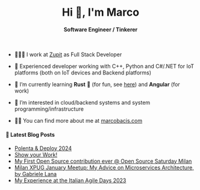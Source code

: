 
<h1 align="center">Hi 👋, I'm Marco</h1>
<h4 align="center">Software Engineer / Tinkerer</h4>

&nbsp;

- 👨🏻‍💻 I work at [Zupit](https://zupit.it/) as Full Stack Developer

- 💪 Experienced developer working with C++, Python and C#/.NET for IoT platforms (both on IoT devices and Backend platforms)

- 🌱 I’m currently learning **Rust** 🦀 (for fun, see [here](https://github.com/marcobacis/adventofcode)) and **Angular** (for work)

- 👀 I’m interested in cloud/backend systems and system programming/infrastructure

- 👨‍💻 You can find more about me at [marcobacis.com](marcobacis.com)

#### 📕 Latest Blog Posts
<!-- BLOG-POST-LIST:START -->
- [Polenta &amp; Deploy 2024](https://marcobacis.com/blog/2024-polenta-and-deploy/)
- [Show your Work!](https://marcobacis.com/blog/show-your-work-book/)
- [My First Open Source contribution ever @ Open Source Saturday Milan](https://marcobacis.com/blog/2024-feb-open-source-saturday/)
- [Milan XPUG January Meetup: My Advice on Microservices Architecture, by Gabriele Lana](https://marcobacis.com/blog/xpug-milan-meetup-microservices/)
- [My Experience at the Italian Agile Days 2023](https://marcobacis.com/blog/2023-italian-agile-days/)
<!-- BLOG-POST-LIST:END -->
